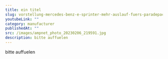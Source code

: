 ```yaml
---
title: ein titel
slug: vorstellung-mercedes-benz-e-sprinter-mehr-auslauf-fuers-paradepackpferd
youtubeLink: ""
category: manufacturer
publishedAt: ""
src: /images/ampnet_photo_20230206_219591.jpg
description: bitte auffuelen
---
```

bitte auffuelen